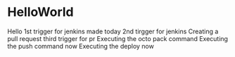 # HelloWorld
Hello
1st trigger for jenkins made today
2nd tirgger for jenkins
Creating a pull request
third trigger for pr
Executing the octo pack command
Executing the push command now
Executing the deploy now